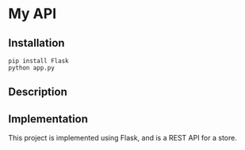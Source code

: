 # My API 

## Installation 

```
pip install Flask
python app.py
```

## Description 



## Implementation 

This project is implemented using Flask, and is a REST API for a store. 
